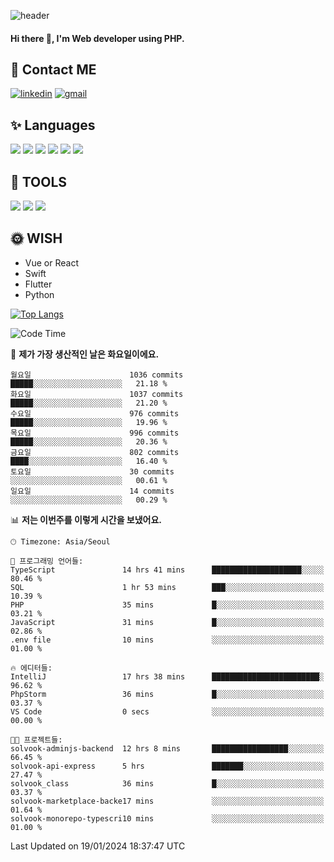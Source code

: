 ![header](https://capsule-render.vercel.app/api?type=waving&color=auto&height=300&section=header&text=Elin&fontSize=90&animation=twinkling)

#### Hi there 👋, I'm <b>Web developer</b> using PHP. ####

<!--
- 🔭 I’m currently working on Uniwill
- 🌱 I’m currently learning Vue or React or Python.
-->

<!---#### I am PHP developer --->

## 💌 Contact ME ###
[<img src='https://img.shields.io/badge/-EunjiKo-%230A66C2?style=flat-square&logo=LinkedIn&logoColor=white' alt='linkedin'>](https://www.linkedin.com/in/https://www.linkedin.com/in/eunji-ko-00a907164//)  [<img src='https://img.shields.io/badge/-einee214%40gmail.com-%23EA4335?style=flat-square&logo=Gmail&logoColor=white' alt='gmail'>](einee214@gmail.com)  


## ✨ Languages
<img src='https://img.shields.io/badge/-PHP-%23777BB4?style=for-the-badge&logo=PHP&logoColor=white'> <img src='https://img.shields.io/badge/-Laravel-%23FF2D20?style=for-the-badge&logo=Laravel&logoColor=white'> <img src='https://img.shields.io/badge/Jquery-%230769AD?style=for-the-badge&logo=Jquery&logoColor=white'> <img src='https://img.shields.io/badge/CSS3-%231572B6?style=for-the-badge&logo=CSS3&logoColor=white'> <img src='https://img.shields.io/badge/Bootstrap-%237952B3?style=for-the-badge&logo=Bootstrap&logoColor=white' > <img src='https://img.shields.io/badge/MySQL-%234479A1?style=for-the-badge&logo=MySQL&logoColor=white' >

## 🌷 TOOLS
<img src='https://img.shields.io/badge/PHPSTORM-%23000000?style=for-the-badge&logo=PhpStorm&logoColor=white' > <img src='https://img.shields.io/badge/GitLab-%23FCA121?style=for-the-badge&logo=GitLab&logoColor=white' > <img src='https://img.shields.io/badge/GitHub-%23181717?style=for-the-badge&logo=GitHub&logoColor=white'>


## 🌞 WISH
- Vue or React
- Swift
- Flutter
- Python


[![Top Langs](https://github-readme-stats.vercel.app/api/top-langs/?username=ein214&layout=compact)](https://github.com/anuraghazra/github-readme-stats)

<!--START_SECTION:waka-->
![Code Time](http://img.shields.io/badge/Code%20Time-3%2C192%20hrs%2043%20mins-blue)

📅 **제가 가장 생산적인 날은 화요일이에요.** 

```text
월요일                      1036 commits        █████░░░░░░░░░░░░░░░░░░░░   21.18 % 
화요일                      1037 commits        █████░░░░░░░░░░░░░░░░░░░░   21.20 % 
수요일                      976 commits         █████░░░░░░░░░░░░░░░░░░░░   19.96 % 
목요일                      996 commits         █████░░░░░░░░░░░░░░░░░░░░   20.36 % 
금요일                      802 commits         ████░░░░░░░░░░░░░░░░░░░░░   16.40 % 
토요일                      30 commits          ░░░░░░░░░░░░░░░░░░░░░░░░░   00.61 % 
일요일                      14 commits          ░░░░░░░░░░░░░░░░░░░░░░░░░   00.29 % 
```


📊 **저는 이번주를 이렇게 시간을 보냈어요.** 

```text
🕑︎ Timezone: Asia/Seoul

💬 프로그래밍 언어들: 
TypeScript               14 hrs 41 mins      ████████████████████░░░░░   80.46 % 
SQL                      1 hr 53 mins        ███░░░░░░░░░░░░░░░░░░░░░░   10.39 % 
PHP                      35 mins             █░░░░░░░░░░░░░░░░░░░░░░░░   03.21 % 
JavaScript               31 mins             █░░░░░░░░░░░░░░░░░░░░░░░░   02.86 % 
.env file                10 mins             ░░░░░░░░░░░░░░░░░░░░░░░░░   01.00 % 

🔥 에디터들: 
IntelliJ                 17 hrs 38 mins      ████████████████████████░   96.62 % 
PhpStorm                 36 mins             █░░░░░░░░░░░░░░░░░░░░░░░░   03.37 % 
VS Code                  0 secs              ░░░░░░░░░░░░░░░░░░░░░░░░░   00.00 % 

🐱‍💻 프로젝트들: 
solvook-adminjs-backend  12 hrs 8 mins       █████████████████░░░░░░░░   66.45 % 
solvook-api-express      5 hrs               ███████░░░░░░░░░░░░░░░░░░   27.47 % 
solvook_class            36 mins             █░░░░░░░░░░░░░░░░░░░░░░░░   03.37 % 
solvook-marketplace-backe17 mins             ░░░░░░░░░░░░░░░░░░░░░░░░░   01.64 % 
solvook-monorepo-typescri10 mins             ░░░░░░░░░░░░░░░░░░░░░░░░░   01.00 % 
```


 Last Updated on 19/01/2024 18:37:47 UTC
<!--END_SECTION:waka-->

<!---![GitHub stats](https://github-readme-stats.vercel.app/api?username=ein214&show_icons=true&theme=dracula)  --->




